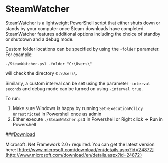# SteamWatcher
SteamWatcher is a lightweight PowerShell script that either shuts down or stands by your computer once Steam downloads have completed. SteamWatcher features additional options including the choice of standby or shutdown and a debug mode.

Custom folder locations can be specified by using the `-folder` parameter. 
For example:

`./SteamWatcher.ps1 -folder "C:\Users\"`

will check the directory `C:\Users\`.

Similarly, a custom interval can be set using the parameter `-interval seconds` and debug mode can be turned on using `-interval true`.

To run:

1. Make sure Windows is happy by running `Set-ExecutionPolicy Unrestricted` in Powershell once as admin
2. Either execute `./SteamWatcher.ps1` in Powershell or Right click -> Run in Powershell

###[Download](http://frankzhao.com.au/SteamWatcher_v1.1.zip)

Microsoft .Net Framework 2.0+ required. You can get the latest version here: [http://www.microsoft.com/download/en/details.aspx?id=24872](http://www.microsoft.com/download/en/details.aspx?id=24872)
